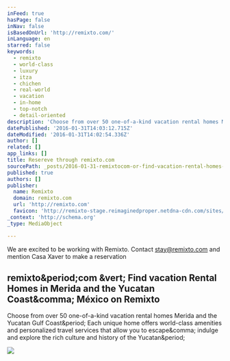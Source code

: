 ```yaml
---
inFeed: true
hasPage: false
inNav: false
isBasedOnUrl: 'http://remixto.com/'
inLanguage: en
starred: false
keywords:
  - remixto
  - world-class
  - luxury
  - itza
  - chichen
  - real-world
  - vacation
  - in-home
  - top-notch
  - detail-oriented
description: 'Choose from over 50 one-of-a-kind vacation rental homes Merida and the Yucatan Gulf Coast. Each unique home offers world-class amenities and personalized travel services that allow you to escape, indulge and explore the rich culture and history of the Yucatan.'
datePublished: '2016-01-31T14:03:12.715Z'
dateModified: '2016-01-31T14:02:54.336Z'
author: []
related: []
app_links: []
title: Resereve through remixto.com
sourcePath: _posts/2016-01-31-remixtocom-or-find-vacation-rental-homes-in-merida-and-the-y.md
published: true
authors: []
publisher:
  name: Remixto
  domain: remixto.com
  url: 'http://remixto.com'
  favicon: 'http://remixto-stage.reimaginedproper.netdna-cdn.com/sites/default/files/favicon.ico'
_context: 'http://schema.org'
_type: MediaObject

---
```

We are excited to be working with Remixto. Contact [stay@remixto.com][0] and mention Casa Xaver to make a reservation

<article style=""><h1>remixto&amp;period;com &amp;vert; Find vacation Rental Homes in Merida and the Yucatan Coast&amp;comma; México on Remixto</h1><p>Choose from over 50 one-of-a-kind vacation rental homes Merida and the Yucatan Gulf Coast&amp;period; Each unique home offers world-class amenities and personalized travel services that allow you to escape&amp;comma; indulge and explore the rich culture and history of the Yucatan&amp;period;</p><img src="http://remixto-stage.reimaginedproper.netdna-cdn.com/sites/default/files/alejandrina%20banner_0.jpg" /></article>



[0]: mailto:stay@remixto.com